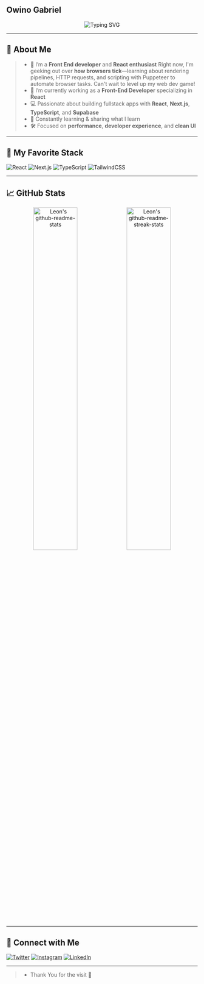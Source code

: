 ## Owino Gabriel
<div align="center">
<img src="https://readme-typing-svg.herokuapp.com?font=Fira+Code&weight=600&pause=1000&center=true&width=440&height=55&lines=Software+Developer+%7C+Front+End+Dev;Fullstack+Dev+%7C+React+Enthusiast" alt="Typing SVG" /></div>

---

## 🚀 About Me

>- 🎥 I’m a **Front End developer** and **React enthusiast** Right now, I'm geeking out over **how browsers tick**—learning about rendering pipelines, HTTP requests, and scripting with Puppeteer to automate browser tasks. Can't wait to level up my web dev game!
>- 🔧 I’m currently working as a **Front-End Developer** specializing in **React**
>- 💻 Passionate about building fullstack apps with **React**, **Next.js**, **TypeScript**, and **Supabase**
>- 🧠 Constantly learning & sharing what I learn
>- 🛠️ Focused on **performance**, **developer experience**, and **clean UI**

---

## 🧠 My Favorite Stack

![React](https://img.shields.io/badge/-React-61DAFB?style=for-the-badge&logo=react&logoColor=black)
![Next.js](https://img.shields.io/badge/-Next.js-000000?style=for-the-badge&logo=nextdotjs)
![TypeScript](https://img.shields.io/badge/-TypeScript-3178C6?style=for-the-badge&logo=typescript)
![TailwindCSS](https://img.shields.io/badge/-Tailwind-06B6D4?style=for-the-badge&logo=tailwindcss)

---

## 📈 GitHub Stats

<div align="center">
    <img src="https://github-readme-stats-kv.vercel.app/api?username=owinogabriel&theme=github_dark&show_icons=true&count_private=true&hide_border=true"  width="48%" alt="Leon's github-readme-stats"/>
  <img src="https://github-readme-streak-stats-kv.vercel.app?user=owinogabriel&theme=tokyonight_duo&hide_border=true" width="48%" alt="Leon's github-readme-streak-stats"/></div>

---

## 🤝 Connect with Me

[![Twitter](https://img.shields.io/badge/-Twitter-1DA1F2?style=flat&logo=twitter&logoColor=white)](https://twitter.com/LyonGabrie24988)
[![Instagram](https://img.shields.io/badge/-Instagram-E4405F?style=flat&logo=instagram&logoColor=white)](https://instagram.com/its.leon.__)
[![LinkedIn](https://img.shields.io/badge/-LinkedIn-0077B5?style=flat&logo=linkedin&logoColor=white)](https://linkedin.com/in/leon-gabriel-82655b308)


---

>- Thank You for the visit 🚀
